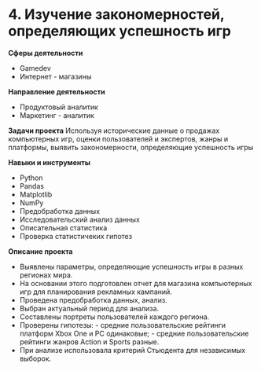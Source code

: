 # 4. Изучение закономерностей, определяющих успешность игр
   
   **Сферы деятельности**
   - Gamedev
   - Интернет - магазины
     
   **Направление деятельности**
   - Продуктовый аналитик
   - Маркетинг - аналитик
     
   **Задачи проекта**
Используя исторические данные о продажах компьютерных игр, оценки пользователей и экспертов, жанры и платформы, выявить закономерности, определяющие успешность игры 


  **Навыки и инструменты**
  - Python
  - Pandas
  - Matplotlib
  - NumPy
  - Предобработка данных
  - Исследовательский анализ данных
  - Описательная статистика
  - Проверка статистичеких гипотез

  **Описание проекта**
  
  - Выявлены параметры, определяющие успешность игры в разных регионах мира.
  - На основании этого подготовлен отчет для магазина компьютерных игр для планирования рекламных кампаний.
  - Проведена предобработка данных, анализ.
  - Выбран актуальный период для анализа. 
  - Составлены портреты пользователей каждого региона.
  - Проверены гипотезы:
           -  средние пользовательские рейтинги платформ Xbox One и PC одинаковые;
           -  средние пользовательские рейтинги жанров Action и Sports разные.
  - При анализе использовала критерий Стьюдента для независимых выборок.
